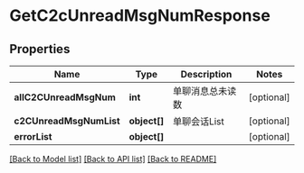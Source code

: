 # GetC2cUnreadMsgNumResponse

## Properties
Name | Type | Description | Notes
------------ | ------------- | ------------- | -------------
**allC2CUnreadMsgNum** | **int** | 单聊消息总未读数 | [optional] 
**c2CUnreadMsgNumList** | **object[]** | 单聊会话List | [optional] 
**errorList** | **object[]** |  | [optional] 

[[Back to Model list]](../README.md#documentation-for-models) [[Back to API list]](../README.md#documentation-for-api-endpoints) [[Back to README]](../README.md)


